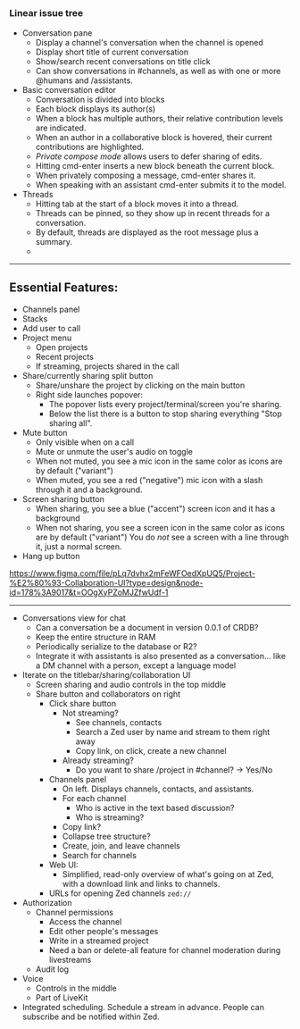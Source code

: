 ##



### Linear issue tree


- Conversation pane
    - Display a channel's conversation when the channel is opened
    - Display short title of current conversation
    - Show/search recent conversations on title click
    - Can show conversations in #channels, as well as with one or more @humans and /assistants.
- Basic conversation editor
    - Conversation is divided into blocks
    - Each block displays its author(s)
    - When a block has multiple authors, their relative contribution levels are indicated.
    - When an author in a collaborative block is hovered, their current contributions are highlighted.
    - *Private compose mode* allows users to defer sharing of edits.
    - Hitting cmd-enter inserts a new block beneath the current block.
    - When privately composing a message, cmd-enter shares it.
    - When speaking with an assistant cmd-enter submits it to the model.
- Threads
    - Hitting tab at the start of a block moves it into a thread.
    - Threads can be pinned, so they show up in recent threads for a conversation.
    - By default, threads are displayed as the root message plus a summary.
    -

-----

## Essential Features:


- Channels panel
- Stacks
- Add user to call
- Project menu
    - Open projects
    - Recent projects
    - If streaming, projects shared in the call
- Share/currently sharing split button
    - Share/unshare the project by clicking on the main button
    - Right side launches popover:
        - The popover lists every project/terminal/screen you're sharing.
        - Below the list there is a button to stop sharing everything "Stop sharing all".
- Mute button
    - Only visible when on a call
    - Mute or unmute the user's audio on toggle
    - When not muted, you see a mic icon in the same color as icons are by default ("variant")
    - When muted, you see a red ("negative") mic icon with a slash through it and a background.
- Screen sharing button
    - When sharing, you see a blue ("accent") screen icon and it has a background
    - When not sharing, you see a screen icon in the same color as icons are by default ("variant") You do *not* see a screen with a line through it, just a normal screen.
- Hang up button



https://www.figma.com/file/pLq7dvhx2mFeWFOedXpUQ5/Project-%E2%80%93-Collaboration-UI?type=design&node-id=178%3A9017&t=OOgXyPZoMJZfwUdf-1



----

- Conversations view for chat
    - Can a conversation be a document in version 0.0.1 of CRDB?
    - Keep the entire structure in RAM
    - Periodically serialize to the database or R2?
    - Integrate it with assistants is also presented as a conversation... like a DM channel with a person, except a language model
- Iterate on the titlebar/sharing/collaboration UI
    - Screen sharing and audio controls in the top middle
    - Share button and collaborators on right
        - Click share button
            - Not streaming?
                - See channels, contacts
                - Search a Zed user by name and stream to them right away
                - Copy link, on click, create a new channel
            - Already streaming?
                - Do you want to share /project in #channel? -> Yes/No
        - Channels panel
            - On left. Displays channels, contacts, and assistants.
            - For each channel
                - Who is active in the text based discussion?
                - Who is streaming?
            - Copy link?
            - Collapse tree structure?
            - Create, join, and leave channels
            - Search for channels
        - Web UI:
            - Simplified, read-only overview of what's going on at Zed, with a
            download link and links to channels.
        - URLs for opening Zed channels `zed://`
- Authorization
    - Channel permissions
        - Access the channel
        - Edit other people's messages
        - Write in a streamed project
        - Need a ban or delete-all feature for channel moderation during livestreams
    - Audit log
- Voice
    - Controls in the middle
    - Part of LiveKit
- Integrated scheduling. Schedule a stream in advance. People can subscribe and be notified within Zed.
